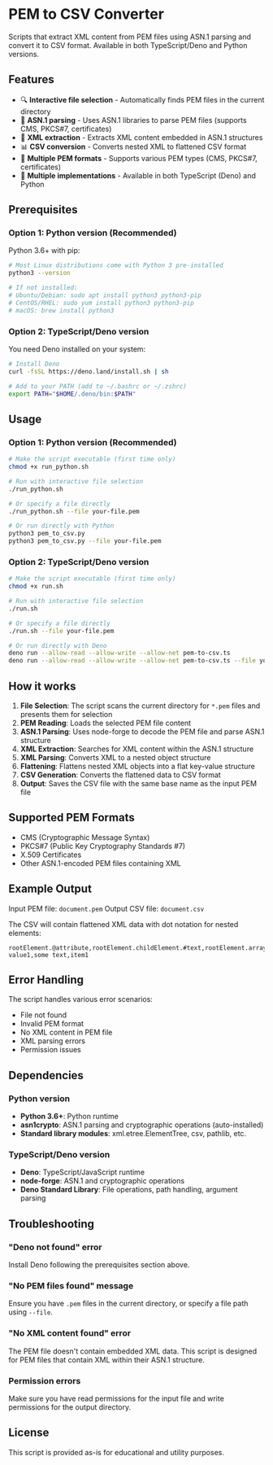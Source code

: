 # PEM to CSV Converter

Scripts that extract XML content from PEM files using ASN.1 parsing and convert it to CSV format. Available in both TypeScript/Deno and Python versions.

## Features

- 🔍 **Interactive file selection** - Automatically finds PEM files in the current directory
- 🔐 **ASN.1 parsing** - Uses ASN.1 libraries to parse PEM files (supports CMS, PKCS#7, certificates)
- 📝 **XML extraction** - Extracts XML content embedded in ASN.1 structures
- 📊 **CSV conversion** - Converts nested XML to flattened CSV format
- 🎯 **Multiple PEM formats** - Supports various PEM types (CMS, PKCS#7, certificates)
- 🐍 **Multiple implementations** - Available in both TypeScript (Deno) and Python

## Prerequisites

### Option 1: Python version (Recommended)
Python 3.6+ with pip:

```bash
# Most Linux distributions come with Python 3 pre-installed
python3 --version

# If not installed:
# Ubuntu/Debian: sudo apt install python3 python3-pip
# CentOS/RHEL: sudo yum install python3 python3-pip
# macOS: brew install python3
```

### Option 2: TypeScript/Deno version
You need Deno installed on your system:

```bash
# Install Deno
curl -fsSL https://deno.land/install.sh | sh

# Add to your PATH (add to ~/.bashrc or ~/.zshrc)
export PATH="$HOME/.deno/bin:$PATH"
```

## Usage

### Option 1: Python version (Recommended)

```bash
# Make the script executable (first time only)
chmod +x run_python.sh

# Run with interactive file selection
./run_python.sh

# Or specify a file directly
./run_python.sh --file your-file.pem

# Or run directly with Python
python3 pem_to_csv.py
python3 pem_to_csv.py --file your-file.pem
```

### Option 2: TypeScript/Deno version

```bash
# Make the script executable (first time only)
chmod +x run.sh

# Run with interactive file selection
./run.sh

# Or specify a file directly
./run.sh --file your-file.pem

# Or run directly with Deno
deno run --allow-read --allow-write --allow-net pem-to-csv.ts
deno run --allow-read --allow-write --allow-net pem-to-csv.ts --file your-file.pem
```

## How it works

1. **File Selection**: The script scans the current directory for `*.pem` files and presents them for selection
2. **PEM Reading**: Loads the selected PEM file content
3. **ASN.1 Parsing**: Uses node-forge to decode the PEM file and parse ASN.1 structure
4. **XML Extraction**: Searches for XML content within the ASN.1 structure
5. **XML Parsing**: Converts XML to a nested object structure
6. **Flattening**: Flattens nested XML objects into a flat key-value structure
7. **CSV Generation**: Converts the flattened data to CSV format
8. **Output**: Saves the CSV file with the same base name as the input PEM file

## Supported PEM Formats

- CMS (Cryptographic Message Syntax)
- PKCS#7 (Public Key Cryptography Standards #7)
- X.509 Certificates
- Other ASN.1-encoded PEM files containing XML

## Example Output

Input PEM file: `document.pem`
Output CSV file: `document.csv`

The CSV will contain flattened XML data with dot notation for nested elements:
```csv
rootElement.@attribute,rootElement.childElement.#text,rootElement.arrayElement[0].value
value1,some text,item1
```

## Error Handling

The script handles various error scenarios:
- File not found
- Invalid PEM format
- No XML content in PEM file
- XML parsing errors
- Permission issues

## Dependencies

### Python version
- **Python 3.6+**: Python runtime
- **asn1crypto**: ASN.1 parsing and cryptographic operations (auto-installed)
- **Standard library modules**: xml.etree.ElementTree, csv, pathlib, etc.

### TypeScript/Deno version
- **Deno**: TypeScript/JavaScript runtime
- **node-forge**: ASN.1 and cryptographic operations
- **Deno Standard Library**: File operations, path handling, argument parsing

## Troubleshooting

### "Deno not found" error
Install Deno following the prerequisites section above.

### "No PEM files found" message
Ensure you have `.pem` files in the current directory, or specify a file path using `--file`.

### "No XML content found" error
The PEM file doesn't contain embedded XML data. This script is designed for PEM files that contain XML within their ASN.1 structure.

### Permission errors
Make sure you have read permissions for the input file and write permissions for the output directory.

## License

This script is provided as-is for educational and utility purposes.